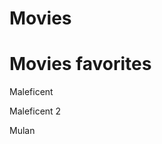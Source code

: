 # Movies
<Head>
  <body>
    <h1>Movies favorites</h1>
    <p>Maleficent</p>
    <p>Maleficent 2</p>
    <p>Mulan</p>
    
    
    
  </body>
</Head>
